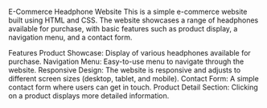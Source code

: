 E-Commerce Headphone Website
This is a simple e-commerce website built using HTML and CSS. The website showcases a range of headphones available for purchase, with basic features such as product display, a navigation menu, and a contact form.

Features
Product Showcase: Display of various headphones available for purchase.
Navigation Menu: Easy-to-use menu to navigate through the website.
Responsive Design: The website is responsive and adjusts to different screen sizes (desktop, tablet, and mobile).
Contact Form: A simple contact form where users can get in touch.
Product Detail Section: Clicking on a product displays more detailed information.

